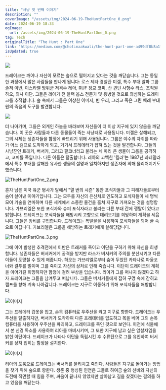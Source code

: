 ```yaml
---
title: "사냥 첫 번째 이야기"
description: ""
coverImage: "/assets/img/2024-06-19-TheHuntPartOne_0.png"
date: 2024-06-19 18:33
ogImage:
  url: /assets/img/2024-06-19-TheHuntPartOne_0.png
tag: Tech
originalTitle: "The Hunt : Part One"
link: "https://medium.com/@chotinaakwali/the-hunt-part-one-a499df8b8a1f"
isUpdated: true
---
```


<img src="/assets/img/2024-06-19-TheHuntPartOne_0.png" />

드레이크는 깨어나 자신이 모르는 숲으로 떨어지고 있다는 것을 깨닫습니다. 그는 동일한 과정에서 많은 사람들을 만나게 됩니다: 로스 제타 경찰관 미겔, 특수 부대 알파 그룹 솔저 이반, 이스라엘 방위군 저격수 레아, RUF 장교 코피, 산 퀸틴 사형수 라스, 조직원 하오, 의사 이단. 그들은 레아가 전 블랙 옵스 전문가 및 용병일 것으로 의심하는 드레이크를 추적합니다. 숲 속에서 그들은 이상한 이미지, 빈 우리, 그리고 죽은 그린 베레 부대원의 죽음의 도구를 발견합니다.

<img src="/assets/img/2024-06-19-TheHuntPartOne_1.png" />

더 나아가며, 그들은 외계인 하늘을 바라보며 자신들이 더 이상 지구에 있지 않음을 깨닫습니다. 이 곳은 사람들과 다른 동물들이 죽는 사냥터로 사용됩니다. 미겔은 살해되고, 그의 시체는 생존자들을 함정에 빠뜨리기 위해 사용됩니다. 그룹은 야수의 자취를 따라가 어느 캠프로 도착하게 되고, 거기서 프레데터가 잡혀 있는 것을 발견합니다. 그들의 사냥꾼인 트래커, 버서커, 그리고 팔코너라고 불리는 세 마리 큰 생물이 그룹을 공격하고, 코피를 죽입니다. 다른 이들은 탈출합니다. 레아의 고백한 '킬러'는 1987년 과테말라에서 특수 부대를 살해한 유사한 생물의 설명과 일치하지만 생존자에 의해 물리쳐지기도 했습니다.

<!-- cozy-coder - 수평 -->

<ins class="adsbygoogle"
     style="display:block"
     data-ad-client="ca-pub-4877378276818686"
     data-ad-slot="1107185301"
     data-ad-format="auto"
     data-full-width-responsive="true"></ins>

<script>
     (adsbygoogle = window.adsbygoogle || []).push({});
</script>

![TheHuntPartOne_2.png](/assets/img/2024-06-19-TheHuntPartOne_2.png)

혼자 남은 미국 육군 병사가 달에서 "열 번의 시즌" 동안 포식자들과 그 피해자들로부터 숨어 살아낸 이야기입니다. 그는 모두를 자신의 은신처로 인도하고 포식자들이 세 명씩 모여 기술을 연마하며 다른 세계에서 소중한 물건을 훔쳐 지구로 가져오는 것을 설명합니다. 가브리엘은 또한 포식자와 슈퍼 포식자라고 불리는 다른 부대 간에 쟁탈이 있다고 밝힙니다. 드레이크는 포식자들을 해방시켜 고향으로 데려오기를 희망하며 계획을 세웁니다. 그들은 장비를 구입합니다. 드레이크는 폭발물을 사용하여 포식자들을 꾀어 굴 속으로 이끕니다. 가브리엘은 그룹을 해방하는 트래커에게 살해당합니다.

![TheHuntPartOne_3.png](/assets/img/2024-06-19-TheHuntPartOne_3.png)

그에 이어 발생한 추격전에서 이반은 트래커를 죽이고 이단을 구하기 위해 자신을 희생합니다. 생존자들은 버서커에게 공격을 받지만 라스가 버서커의 주의를 분산시키고 다른 이들이 도망칠 수 있게 해줍니다. 하오는 가브리엘로부터 숨어 두었던 카타나로 파울코너와 결투를 벌이며 그를 죽이고 자신의 상처로 인해 죽습니다. 이단이 드레이크의 계획을 이어가길 희망하지만 함정에 걸려 부상을 입습니다. 리아가 그를 떠나지 않겠다고 하자 드레이크는 그들을 남겨두고 떠납니다. 그들은 버서커들에게 잡혀 구멍 속에 갇히고 캠프를 향해 계속 나아갑니다. 드레이크는 지구로 이동하기 위해 포식자들을 해방합니다.

<!-- cozy-coder - 수평 -->

<ins class="adsbygoogle"
     style="display:block"
     data-ad-client="ca-pub-4877378276818686"
     data-ad-slot="1107185301"
     data-ad-format="auto"
     data-full-width-responsive="true"></ins>

<script>
     (adsbygoogle = window.adsbygoogle || []).push({});
</script>

![이미지](/assets/img/2024-06-19-TheHuntPartOne_4.png)

그는 프레데터 갑옷을 입고, 손목 컴퓨터로 우주선을 켜고 지구로 향한다. 드레이크는 우주선을 탈출하지만, 버서커가 도착하여 다른 프레데터를 압도하고 목을 베어 그의 손목 컴퓨터를 사용하여 우주선을 파괴하고, 드레이크를 죽인 것으로 보인다. 이전에 식물에서 본 신경 독소를 사용하여 리아를 마비시키며, 그 또한 지구에 남고 싶은 암살자임을 밝힌 이단이다. 드레이크가 나타나 이단을 독립시킨 후 수류탄으로 그를 유인하여 버서커를 상처 입히는 함정을 설치한다.

![이미지](/assets/img/2024-06-19-TheHuntPartOne_5.png)

리아의 도움으로 드레이크는 버서커를 물리치고 죽인다. 사람들은 지구로 돌아가는 방법을 찾기 위해 숲으로 향한다. 생존 중 형성된 인연은 그들로 하여금 숲의 신비와 자신의 도전에 직면할 때 힘을 주며, 싸움이 끝나지 않았지만 살아남고 길을 찾겠다는 결의를 하고 있음을 깨닫는다.
